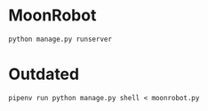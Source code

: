 # MoonRobot

```
python manage.py runserver
```

# Outdated

```
pipenv run python manage.py shell < moonrobot.py
```
